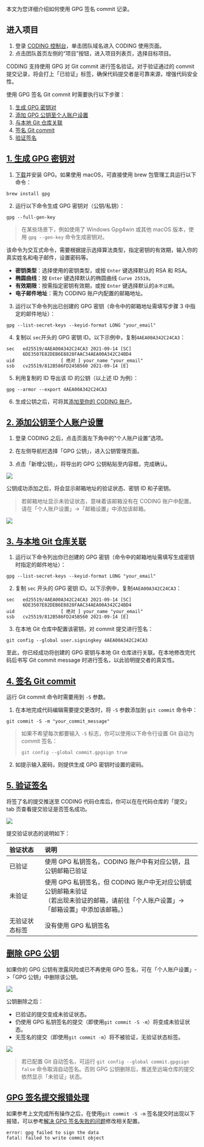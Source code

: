 本文为您详细介绍如何使用 GPG 签名 commit 记录。

## 进入项目

1. 登录 [CODING 控制台](https://console.cloud.tencent.com/coding)，单击团队域名进入 CODING 使用页面。
2. 点击团队首页左侧的“项目”按钮，进入项目列表页，选择目标项目。

CODING 支持使用 GPG 对 Git commit 进行签名验证。对于验证通过的 commit 提交记录，将会打上「已验证」标签，确保代码提交者是可靠来源，增强代码安全性。

使用 GPG 签名 Git commit 时需要执行以下步骤：

1.  [生成 GPG 密钥对](#generate)
2.  [添加 GPG 公钥至个人账户设置](#upload)
3.  [与本地 Git 仓库关联](#associate)
4.  [签名 Git commit](#sign)
5.  [验证签名](#verify)

## [1. 生成 GPG 密钥对](#generate)

1.  [下载](https://www.gnupg.org/download/index.html)并安装 GPG。如果使用 macOS，可直接使用 brew 包管理工具运行以下命令：

```shell
brew install gpg  
```
2.  运行以下命令生成 GPG 密钥对（公钥/私钥）：

```shell
gpg --full-gen-key
```

> 在某些场景下，例如使用了 Windows Gpg4win 或其他 macOS 版本，使用 `gpg --gen-key` 命令生成密钥对。

该命令为交互式命令，需要根据提示选择算法类型，指定密钥的有效期，输入你的真实姓名和电子邮件，设置密码等。
-   **密钥类型**：选择使用的密钥类型，或按 `Enter` 键选择默认的 RSA 和 RSA。
-   **椭圆曲线**：按 `Enter` 键选择默认的椭圆曲线 `Curve 25519`。
-   **有效期限**：按需指定密钥有效期，或按 `Enter` 键选择默认的`永不过期`。
-   **电子邮件地址**：需为 CODING 账户内配置的邮箱地址。

3.  运行以下命令列出已创建的 GPG 密钥（命令中的邮箱地址需填写步骤 3 中指定的邮件地址）：

```shell
gpg --list-secret-keys --keyid-format LONG "your_email"
```
4.  复制以 `sec`开头的 GPG 密钥 ID。以下示例中，复制`4AEA00A342C24CA3`：

```shell
sec   ed25519/4AEA00A342C24CA3 2021-09-14 [SC]
      6DE3507E82DEB6E8828FAAC34AEA00A342C24BD4
uid                 [ 绝对 ] your_name "your_email"
ssb   cv25519/812B586FD245B560 2021-09-14 [E]
```
5.  利用复制的 ID 导出该 ID 的公钥（以上述 ID 为例）：

```shell
gpg --armor --export 4AEA00A342C24CA3
```
6.  生成公钥之后，可将其[添加至你的 CODING 账户](#upload)。

## [2. 添加公钥至个人账户设置](#upload)

1.  登录 CODING 之后，点击页面左下角中的“个人账户设置”选项。
2.  在左侧导航栏选择「GPG 公钥」，进入公钥管理页面。

3.  点击「新增公钥」，将导出的 GPG 公钥粘贴至内容框，完成确认。

![](https://help-assets.codehub.cn/enterprise/20220914143106.png)

公钥成功添加之后，将会显示邮箱地址的验证状态、密钥 ID 和子密钥。

>若邮箱地址显示未验证状态，意味着该邮箱没有在 CODING 账户中配置。请在「个人账户设置」->「邮箱设置」中添加该邮箱。

![](https://help-assets.codehub.cn/enterprise/20210914195824.png)

## [3. 与本地 Git 仓库关联](#associate)

1.  运行以下命令列出你已创建的 GPG 密钥（命令中的邮箱地址需填写生成密钥时指定的邮件地址）：

```shell
gpg --list-secret-keys --keyid-format LONG "your_email"
```
2.  复制 `sec` 开头的 GPG 密钥 ID。以下示例中，复制`4AEA00A342C24CA3`：

```shell
sec   ed25519/4AEA00A342C24CA3 2021-09-14 [SC]
      6DE3507E82DEB6E8828FAAC34AEA00A342C24BD4
uid                 [ 绝对 ] your_name "your_email"
ssb   cv25519/812B586FD245B560 2021-09-14 [E]
```
3.  在本地 Git 仓库中配置该密钥，对 commit 提交进行签名：

```shell
git config --global user.signingkey 4AEA00A342C24CA3
```

至此，你已经成功将创建的 GPG 密钥与本地 Git 仓库进行关联。在本地修改完代码后书写 Git commit message 时进行签名，以此验明提交者的真实性。

## [4. 签名 Git commit](#sign)

运行 Git commit 命令时需要用到 `-S` 参数。

1.  在本地完成代码编辑需要提交更改时，将 `-S` 参数添加到 `git commit` 命令中：

```shell
git commit -S -m "your_commit_message"
```
>如果不希望每次都要输入 `-S` 标志，你可以使用以下命令行设置 Git 自动为 commit 签名：
>```shell
>git config --global commit.gpgsign true

2.  如提示输入密码，则提供生成 GPG 密钥时设置的密码。

## [5. 验证签名](#verify)

将签了名的提交推送至 CODING 代码仓库后，你可以在在代码仓库的「提交」tab 页查看提交验证是否签名成功。

![](https://help-assets.codehub.cn/enterprise/20220629155507.png)

提交验证状态的说明如下：

|验证状态|说明|
|:------|:---|
|已验证	|使用 GPG 私钥签名，CODING 账户中有对应公钥，且公钥邮箱已验证|
|未验证	|使用 GPG 私钥签名，但 CODING 账户中无对应公钥或公钥邮箱未验证<br>（若出现未验证的邮箱，请前往「个人账户设置」->「邮箱设置」中添加该邮箱。）|
|无验证状态标签	|没有使用 GPG 私钥签名|

## [删除 GPG 公钥](#delete)

如果你的 GPG 公钥有泄露风险或已不再使用 GPG 签名，可在「个人账户设置」->「GPG 公钥」中删除该公钥。

![](https://help-assets.codehub.cn/enterprise/20210915140156.png)

公钥删除之后：

-   已验证的提交变成未验证状态。
-   仍使用 GPG 私钥签名的提交（即使用`git commit -S -m`）将变成未验证状态。
-   无签名的提交（即使用`git commit -m`）将不被验证，无验证状态标签。

![](https://help-assets.codehub.cn/enterprise/20210915140535.png)

> 若已配置 Git 自动签名，可运行 `git config --global commit.gpgsign false` 命令取消自动签名。否则 GPG 公钥删除后，推送至远端仓库的提交依然显示「未验证」状态。

## [GPG 签名提交报错处理](#delete)

如果参考上文完成所有操作之后，在使用`git commit -S -m` 签名提交时出现以下报错，可以参考[解决 GPG 签名失败的问题](https://www.wevg.org/archives/fix-gpg-sign-error/)修改相关配置。

```txt
error: gpg failed to sign the data
fatal: failed to write commit object
```

